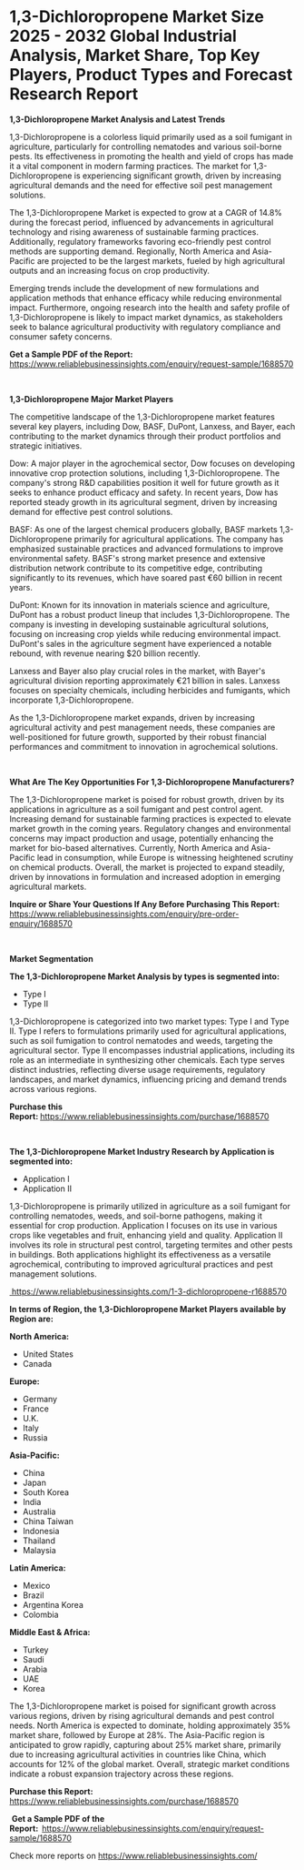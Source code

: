 <p><h1>1,3-Dichloropropene Market Size 2025 - 2032 Global Industrial Analysis, Market Share, Top Key Players, Product Types and Forecast Research Report</h1></p><p><strong>1,3-Dichloropropene Market Analysis and Latest Trends</strong></p>
<p><p>1,3-Dichloropropene is a colorless liquid primarily used as a soil fumigant in agriculture, particularly for controlling nematodes and various soil-borne pests. Its effectiveness in promoting the health and yield of crops has made it a vital component in modern farming practices. The market for 1,3-Dichloropropene is experiencing significant growth, driven by increasing agricultural demands and the need for effective soil pest management solutions.</p><p>The 1,3-Dichloropropene Market is expected to grow at a CAGR of 14.8% during the forecast period, influenced by advancements in agricultural technology and rising awareness of sustainable farming practices. Additionally, regulatory frameworks favoring eco-friendly pest control methods are supporting demand. Regionally, North America and Asia-Pacific are projected to be the largest markets, fueled by high agricultural outputs and an increasing focus on crop productivity.</p><p>Emerging trends include the development of new formulations and application methods that enhance efficacy while reducing environmental impact. Furthermore, ongoing research into the health and safety profile of 1,3-Dichloropropene is likely to impact market dynamics, as stakeholders seek to balance agricultural productivity with regulatory compliance and consumer safety concerns.</p></p>
<p><strong>Get a Sample PDF of the Report:&nbsp;</strong> <a href="https://www.reliablebusinessinsights.com/enquiry/request-sample/1688570?utm_campaign=3453&utm_medium=2&utm_source=Github&utm_content=ia&utm_term=26032025&utm_id=13-dichloropropene">https://www.reliablebusinessinsights.com/enquiry/request-sample/1688570</a></p>
<p>&nbsp;</p>
<p><strong>1,3-Dichloropropene Major Market Players</strong></p>
<p><p>The competitive landscape of the 1,3-Dichloropropene market features several key players, including Dow, BASF, DuPont, Lanxess, and Bayer, each contributing to the market dynamics through their product portfolios and strategic initiatives.</p><p>Dow: A major player in the agrochemical sector, Dow focuses on developing innovative crop protection solutions, including 1,3-Dichloropropene. The company's strong R&D capabilities position it well for future growth as it seeks to enhance product efficacy and safety. In recent years, Dow has reported steady growth in its agricultural segment, driven by increasing demand for effective pest control solutions.</p><p>BASF: As one of the largest chemical producers globally, BASF markets 1,3-Dichloropropene primarily for agricultural applications. The company has emphasized sustainable practices and advanced formulations to improve environmental safety. BASF's strong market presence and extensive distribution network contribute to its competitive edge, contributing significantly to its revenues, which have soared past €60 billion in recent years.</p><p>DuPont: Known for its innovation in materials science and agriculture, DuPont has a robust product lineup that includes 1,3-Dichloropropene. The company is investing in developing sustainable agricultural solutions, focusing on increasing crop yields while reducing environmental impact. DuPont's sales in the agriculture segment have experienced a notable rebound, with revenue nearing $20 billion recently.</p><p>Lanxess and Bayer also play crucial roles in the market, with Bayer's agricultural division reporting approximately €21 billion in sales. Lanxess focuses on specialty chemicals, including herbicides and fumigants, which incorporate 1,3-Dichloropropene.</p><p>As the 1,3-Dichloropropene market expands, driven by increasing agricultural activity and pest management needs, these companies are well-positioned for future growth, supported by their robust financial performances and commitment to innovation in agrochemical solutions.</p></p>
<p>&nbsp;</p>
<p><strong>What Are The Key Opportunities For 1,3-Dichloropropene Manufacturers?</strong></p>
<p><p>The 1,3-Dichloropropene market is poised for robust growth, driven by its applications in agriculture as a soil fumigant and pest control agent. Increasing demand for sustainable farming practices is expected to elevate market growth in the coming years. Regulatory changes and environmental concerns may impact production and usage, potentially enhancing the market for bio-based alternatives. Currently, North America and Asia-Pacific lead in consumption, while Europe is witnessing heightened scrutiny on chemical products. Overall, the market is projected to expand steadily, driven by innovations in formulation and increased adoption in emerging agricultural markets.</p></p>
<p><strong>Inquire or Share Your Questions If Any Before Purchasing This Report:</strong> <a href="https://www.reliablebusinessinsights.com/enquiry/pre-order-enquiry/1688570?utm_campaign=3453&utm_medium=2&utm_source=Github&utm_content=ia&utm_term=26032025&utm_id=13-dichloropropene">https://www.reliablebusinessinsights.com/enquiry/pre-order-enquiry/1688570</a></p>
<p>&nbsp;</p>
<p><strong>Market Segmentation</strong></p>
<p><strong>The 1,3-Dichloropropene Market Analysis by types is segmented into:</strong></p>
<p><ul><li>Type I</li><li>Type II</li></ul></p>
<p><p>1,3-Dichloropropene is categorized into two market types: Type I and Type II. Type I refers to formulations primarily used for agricultural applications, such as soil fumigation to control nematodes and weeds, targeting the agricultural sector. Type II encompasses industrial applications, including its role as an intermediate in synthesizing other chemicals. Each type serves distinct industries, reflecting diverse usage requirements, regulatory landscapes, and market dynamics, influencing pricing and demand trends across various regions.</p></p>
<p><strong>Purchase this Report:&nbsp;</strong><a href="https://www.reliablebusinessinsights.com/purchase/1688570?utm_campaign=3453&utm_medium=2&utm_source=Github&utm_content=ia&utm_term=26032025&utm_id=13-dichloropropene">https://www.reliablebusinessinsights.com/purchase/1688570</a></p>
<p>&nbsp;</p>
<p><strong>The 1,3-Dichloropropene Market Industry Research by Application is segmented into:</strong></p>
<p><ul><li>Application I</li><li>Application II</li></ul></p>
<p><p>1,3-Dichloropropene is primarily utilized in agriculture as a soil fumigant for controlling nematodes, weeds, and soil-borne pathogens, making it essential for crop production. Application I focuses on its use in various crops like vegetables and fruit, enhancing yield and quality. Application II involves its role in structural pest control, targeting termites and other pests in buildings. Both applications highlight its effectiveness as a versatile agrochemical, contributing to improved agricultural practices and pest management solutions.</p></p>
<p><a href="https://www.reliablebusinessinsights.com/1-3-dichloropropene-r1688570?utm_campaign=3453&utm_medium=2&utm_source=Github&utm_content=ia&utm_term=26032025&utm_id=13-dichloropropene">&nbsp;https://www.reliablebusinessinsights.com/1-3-dichloropropene-r1688570</a></p>
<p><strong>In terms of Region, the 1,3-Dichloropropene Market Players available by Region are:</strong></p>
<p>
    <p> <strong> North America: </strong>
        <ul>
            <li>United States</li>
            <li>Canada</li>
        </ul>
        </p> 
    <p> <strong> Europe: </strong>
        <ul>
            <li>Germany</li>
            <li>France</li>
            <li>U.K.</li>
            <li>Italy</li>
            <li>Russia</li>
        </ul>
        </p> 
    <p> <strong> Asia-Pacific: </strong>
        <ul>
            <li>China</li>
            <li>Japan</li>
            <li>South Korea</li>
            <li>India</li>
            <li>Australia</li>
            <li>China Taiwan</li>
            <li>Indonesia</li>
            <li>Thailand</li>
            <li>Malaysia</li>
        </ul>
        </p> 
    <p> <strong> Latin America: </strong>
        <ul>
            <li>Mexico</li>
            <li>Brazil</li>
            <li>Argentina Korea</li>
            <li>Colombia</li>
        </ul>
        </p> 
    <p> <strong> Middle East & Africa: </strong>
        <ul>
            <li>Turkey</li>
            <li>Saudi</li>
            <li>Arabia</li>
            <li>UAE</li>
            <li>Korea</li>
        </ul>
    </p>
    </p>
<p><p>The 1,3-Dichloropropene market is poised for significant growth across various regions, driven by rising agricultural demands and pest control needs. North America is expected to dominate, holding approximately 35% market share, followed by Europe at 28%. The Asia-Pacific region is anticipated to grow rapidly, capturing about 25% market share, primarily due to increasing agricultural activities in countries like China, which accounts for 12% of the global market. Overall, strategic market conditions indicate a robust expansion trajectory across these regions.</p></p>
<p><strong>Purchase this Report: </strong><a href="https://www.reliablebusinessinsights.com/purchase/1688570?utm_campaign=3453&utm_medium=2&utm_source=Github&utm_content=ia&utm_term=26032025&utm_id=13-dichloropropene">https://www.reliablebusinessinsights.com/purchase/1688570</a></p>
<p>&nbsp;<strong>Get a Sample PDF of the Report:&nbsp;&nbsp;</strong><a href="https://www.reliablebusinessinsights.com/enquiry/request-sample/1688570?utm_campaign=3453&utm_medium=2&utm_source=Github&utm_content=ia&utm_term=26032025&utm_id=13-dichloropropene">https://www.reliablebusinessinsights.com/enquiry/request-sample/1688570</a></p>
<p><strong></strong></p>
<p>Check more reports on <a href="https://www.reliablebusinessinsights.com/?utm_campaign=3453&utm_medium=2&utm_source=Github&utm_content=ia&utm_term=26032025&utm_id=13-dichloropropene">https://www.reliablebusinessinsights.com/</a></p>